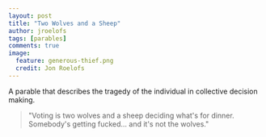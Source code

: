 ```yaml
---
layout: post
title: "Two Wolves and a Sheep"
author: jroelofs
tags: [parables]
comments: true
image:
  feature: generous-thief.png
  credit: Jon Roelofs
---
```


A parable that describes the tragedy of the individual in collective decision making.

> "Voting is two wolves and a sheep deciding what's for dinner. Somebody's getting fucked... and it's not the wolves."
